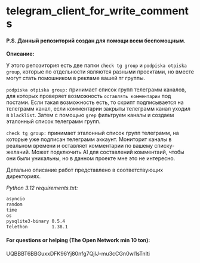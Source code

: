 # telegram_client_for_write_comments

#### P.S. Данный репозиторий создан для помощи всем беспомощным.

**Описание:**

У этого репозитория есть две папки ``check tg group`` и ``podpiska otpiska group``, которые по отдельности являются разными проектами, но вместе могут стать помошником в рекламе вашей тг группы. 

``podpiska otpiska group:`` принимает список групп телеграмм каналов, для которых проверяет возможность ``оставлять комментарии`` под постами. Если такая возможность есть, то скрипт подписывается на телеграмм канал, если комментарии закрыты телеграмм канал уходил в ``blacklist``. Затем с помощью ``grep`` фильтруем каналы и создаем эталонный список телеграмм групп.

``check tg group:`` принимает эталонный список групп телеграмм, на которые уже подписан телеграмм аккаунт. Мониторит каналы в реальном времени и оставляет комментарии по вашему списку-желаний. Может подключить AI для составлений комментаий, чтобы они были уникальны, но в данном проекте мне это не интересно.

Детально описание работ представлено в соответствующих директориях.

*Python 3.12*
*requirements.txt:*
```txt
asyncio
random
time
os
pysqlite3-binary 0.5.4
Telethon         1.38.1
```

#### For questions or helping (The Open Network min 10 ton):
UQBBBT6BBGuxxDFK96Yj80nfg7QjIJ-mu3cCGn0wl1sTnlti
